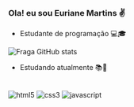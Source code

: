 ### Ola! eu sou Euriane Martins ✌️

- Estudante de programação 💻🎓

![Fraga GitHub stats](https://github-readme-stats.vercel.app/api?username=EuryMartins&show_icons=true&theme=synthwave)

- Estudando atualmente 📚📝
<div style="display: inline_block"></br>
  <img align="center" alt="html5" src="https://img.shields.io/badge/HTML5-E34F26?style=for-the-badge&logo=html5&logoColor=white"/>
  <img align="center" alt="css3" src="https://img.shields.io/badge/CSS3-1572B6?style=for-the-badge&logo=css3&logoColor=white"/>
  <img align="center" alt="javascript" src="https://img.shields.io/badge/JavaScript-F7DF1E?style=for-the-badge&logo=javascript&logoColor=black"/>
</div>
